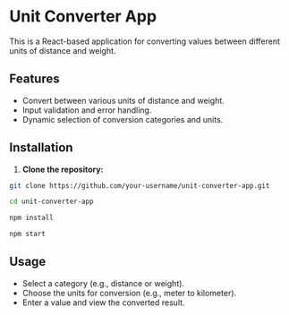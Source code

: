 # Unit Converter App

This is a React-based application for converting values between different units of distance and weight.

## Features

- Convert between various units of distance and weight.
- Input validation and error handling.
- Dynamic selection of conversion categories and units.

## Installation

1. **Clone the repository:**
```sh
git clone https://github.com/your-username/unit-converter-app.git

cd unit-converter-app

npm install

npm start
```

## Usage

- Select a category (e.g., distance or weight).
- Choose the units for conversion (e.g., meter to kilometer).
- Enter a value and view the converted result.
